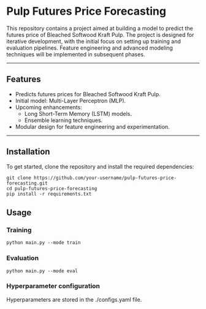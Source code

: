 # Pulp Futures Price Forecasting

This repository contains a project aimed at building a model to predict the futures price of Bleached Softwood Kraft Pulp. The project is designed for iterative development, with the initial focus on setting up training and evaluation pipelines. Feature engineering and advanced modeling techniques will be implemented in subsequent phases.

---

## Features
- Predicts futures prices for Bleached Softwood Kraft Pulp.
- Initial model: Multi-Layer Perceptron (MLP).
- Upcoming enhancements:
  - Long Short-Term Memory (LSTM) models.
  - Ensemble learning techniques.
- Modular design for feature engineering and experimentation.

---

## Installation
To get started, clone the repository and install the required dependencies:

```
git clone https://github.com/your-username/pulp-futures-price-forecasting.git
cd pulp-futures-price-forecasting
pip install -r requirements.txt
```

## Usage

### Training
```
python main.py --mode train
```

### Evaluation
```
python main.py --mode eval
```

### Hyperparameter configuration
Hyperparameters are stored in the ./configs.yaml file.

